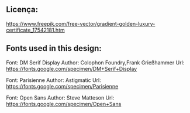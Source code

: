 ## Licença:
https://www.freepik.com/free-vector/gradient-golden-luxury-certificate_17542181.htm


## Fonts used in this design:

Font: DM Serif Display
Author: Colophon Foundry,Frank Grießhammer
Url: https://fonts.google.com/specimen/DM+Serif+Display

Font: Parisienne
Author: Astigmatic
Url: https://fonts.google.com/specimen/Parisienne

Font: Open Sans
Author: Steve Matteson
Url: https://fonts.google.com/specimen/Open+Sans